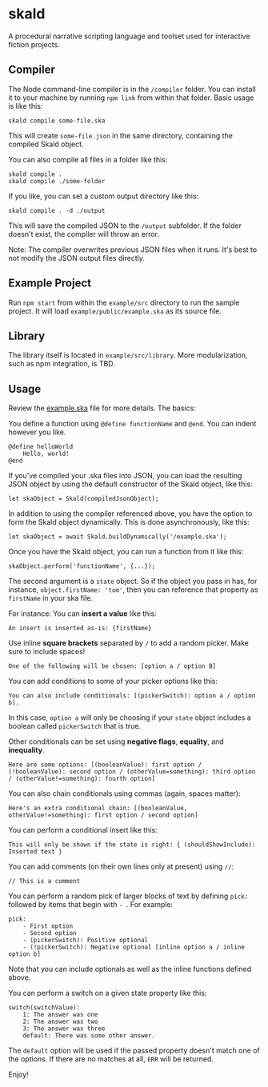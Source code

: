 # skald
A procedural narrative scripting language and toolset used for interactive fiction projects.

## Compiler

The Node command-line compiler is in the `/compiler` folder. You can install it to your machine by
running `npm link` from within that folder. Basic usage is like this:

```
skald compile some-file.ska
```

This will create `some-file.json` in the same directory, containing the compiled Skald object.

You can also compile all files in a folder like this:

```
skald compile .
skald compile ./some-folder
```

If you like, you can set a custom output directory like this:

```
skald compile . -d ./output
```

This will save the compiled JSON to the `/output` subfolder. If the folder doesn't exist,
the compiler will throw an error.

Note: The compiler overwrites previous JSON files when it runs. It's best to not modify the
JSON output files directly.

## Example Project

Run `npm start` from within the `example/src` directory to run the sample project. It will load `example/public/example.ska` as its source file.

## Library

The library itself is located in `example/src/library`. More modularization, such as npm integration, is TBD.

## Usage

Review the [example.ska](example/public/example.ska) file for more details. The basics:

You define a function using `@define functionName` and `@end`. You can indent however you like.

```
@define helloWorld
    Hello, world!
@end
```

If you've compiled your .ska files into JSON, you can load the resulting JSON object
by using the default constructor of the Skald object, like this:

```
let skaObject = Skald(compiledJsonObject);
```

In addition to using the compiler referenced above, you have the option to form the Skald object dynamically. This is done asynchronously, like this:

```
let skaObject = await Skald.buildDynamically('/example.ska');
```

Once you have the Skald object, you can run a function from it like this:

```
skaObject.perform('functionName', {...});
```

The second argument is a `state` object. So if the object you pass in has,
for instance, `object.firstName: 'tom'`, then you can reference that property as `firstName` in your ska file.

For instance: You can **insert a value** like this:

```
An insert is inserted as-is: {firstName}
```

Use inline **square brackets** separated by ` / ` to add a random picker. Make sure to include spaces!

```
One of the following will be chosen: [option a / option B]
```

You can add conditions to some of your picker options like this:

```
You can also include conditionals: [(pickerSwitch): option a / option b].
```

In this case, `option a` will only be choosing if your `state` object includes a boolean called `pickerSwitch` that is true.

Other conditionals can be set using **negative flags**, **equality**, and **inequality**.

```
Here are some options: [(booleanValue): first option / (!booleanValue): second option / (otherValue=something): third option / (otherValue!=something): fourth option]
```

You can also chain conditionals using commas (again, spaces matter):

```
Here's an extra conditional chain: [(booleanValue, otherValue!=something): first option / second option]
```

You can perform a conditional insert like this:

```
This will only be shown if the state is right: { (shouldShowInclude): Inserted text }
```

You can add comments (on their own lines only at present) using `//`:

```
// This is a comment
```

You can perform a random pick of larger blocks of text by defining `pick:` followed by items that begin with `- `. For example:

```
pick:
    - First option
    - Second option
    - (pickerSwitch): Positive optional
    - (!pickerSwitch): Negative optional [inline option a / inline option b]
```

Note that you can include optionals as well as the inline functions defined above.

You can perform a switch on a given state property like this:

```
switch(switchValue):
    1: The answer was one
    2: The answer was two
    3: The answer was three
    default: There was some other answer.
```

The `default` option will be used if the passed property doesn't match one of the options. If there are no matches at all, `ERR` will be returned.

Enjoy!